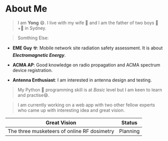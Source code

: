 # About Me 
> I am **Yong** 😄. I live with my wife 💞️ and I am the father of two boys 👦+👦 in Sydney.

> Somthing Else:
* __EME Guy__ ☢️: Mobile network site radiation safety assessment. It is about ___Electromagnetic Energy___.  

* __ACMA AP__: Good knowledge on radio propagation and ACMA spectrum device registration.

* __Antenna Enthusiast__: I am interested in antenna design and testing.

> My Python 🐍 programming skill is at _Basic_ level but I am keen to learn and practise😄.

> I am currently working on a web app with two other fellow experts who came up with interesting idea and great vision.  

|Great Vision|Status|
|---------------|------|
|The three musketeers of online RF dosimetry|Planning|



